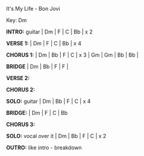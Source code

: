 It's My Life - Bon Jovi

Key: Dm

**INTRO:** guitar
| Dm | F | C | Bb | x 2

**VERSE 1:**
| Dm | F | C | Bb | x 4

**CHORUS 1:**
| Dm | Bb | F | C | x 3
| Gm | Gm | Bb | Bb |

**BRIDGE**
| Dm | Bb | F | F |

**VERSE 2:**

**CHORUS 2:**

**SOLO:** guitar
| Dm | Bb | F | C | x 4

**BRIDGE:**
| Dm | F | C | Bb

**CHORUS 3:**

**SOLO:** vocal over it
| Dm | Bb | F | C | x 2

**OUTRO:**
like intro - breakdown
